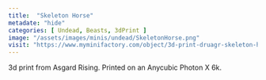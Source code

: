 ```yaml
---
title:  "Skeleton Horse"
metadate: "hide"
categories: [ Undead, Beasts, 3dPrint ]
image: "/assets/images/minis/undead/SkeletonHorse.png"
visit: "https://www.myminifactory.com/object/3d-print-druagr-skeleton-horses-easytoprint-pre-supported-219683"
---
```

3d print from Asgard Rising. 
Printed on an Anycubic Photon X 6k.